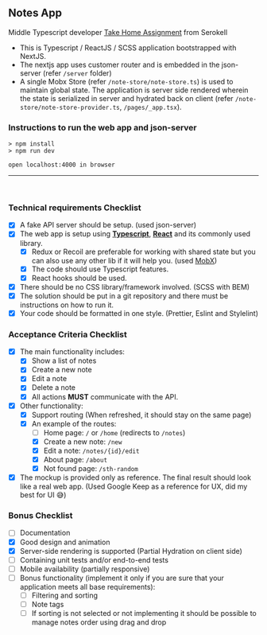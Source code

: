 ## Notes App
Middle Typescript developer [Take Home Assignment](https://github.com/serokell/frontend-task-react) from Serokell

- This is Typescript / ReactJS / SCSS application bootstrapped with NextJS.
- The nextjs app uses customer router and is embedded in the json-server (refer `/server` folder)
- A single Mobx Store (refer `/note-store/note-store.ts`) is used to maintain global state. The application is server side rendered wherein the state is serialized in server and hydrated back on client (refer `/note-store/note-store-provider.ts`, `/pages/_app.tsx`).


### Instructions to run the web app and json-server 

```
> npm install
> npm run dev

open localhost:4000 in browser
```

<hr/>
<br/>

### Technical requirements Checklist

- [x] A fake API server should be setup. (used json-server)
- [x] The web app is setup using [__Typescript__](https://www.typescriptlang.org/),
   [__React__](https://reactjs.org/) and its commonly used library.
    - [x] Redux or Recoil are preferable for working with shared state but you can also use any other lib if it will help you. (used [MobX](https://mobx.js.org/))
    - [x] The code should use Typescript features.
    - [x] React hooks should be used.
- [x] There should be no CSS library/framework involved. (SCSS with BEM)
- [x] The solution should be put in a git repository and there must be instructions on how to run it.
- [x] Your code should be formatted in one style. (Prettier, Eslint and Stylelint)

### Acceptance Criteria Checklist

- [x] The main functionality includes:
    - [x] Show a list of notes
    - [x] Create a new note
    - [x] Edit a note
    - [x] Delete a note
    - [x] All actions __MUST__ communicate with the API.
- [x] Other functionality:
    - [x] Support routing (When refreshed, it should stay on the same page)
    - [x] An example of the routes:
        - [ ] Home page: `/` or `/home` (redirects to `/notes`)
        - [x] Create a new note: `/new`
        - [x] Edit a note: `/notes/{id}/edit`
        - [x] About page: `/about`
        - [x] Not found page: `/sth-random`
- [x] The mockup is provided only as reference. The final result should look like a real web app. (Used Google Keep as a reference for UX, did my best for UI 😅)

### Bonus Checklist

- [ ] Documentation 
- [x] Good design and animation
- [x] Server-side rendering is supported (Partial Hydration on client side)
- [ ] Containing unit tests and/or end-to-end tests
- [ ] Mobile availability (partially responsive)
- [ ] Bonus functionality (implement it only if you are sure that your application meets all base
   requirements):
    - [ ] Filtering and sorting
    - [ ] Note tags
    - [ ] If sorting is not selected or not implementing it should be possible to manage notes order
      using drag and drop
